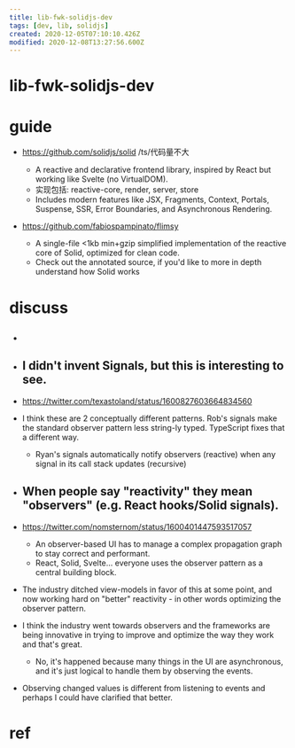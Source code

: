 ```yaml
---
title: lib-fwk-solidjs-dev
tags: [dev, lib, solidjs]
created: 2020-12-05T07:10:10.426Z
modified: 2020-12-08T13:27:56.600Z
---
```


# lib-fwk-solidjs-dev

# guide

- https://github.com/solidjs/solid /ts/代码量不大
  - A reactive and declarative frontend library, inspired by React but working like Svelte (no VirtualDOM). 
  - 实现包括: reactive-core, render, server, store
  - Includes modern features like JSX, Fragments, Context, Portals, Suspense, SSR, Error Boundaries, and Asynchronous Rendering.

- https://github.com/fabiospampinato/flimsy
  - A single-file <1kb min+gzip simplified implementation of the reactive core of Solid, optimized for clean code.
  - Check out the annotated source, if you'd like to more in depth understand how Solid works
# discuss
- ## 

- ## I didn't invent Signals, but this is interesting to see.
- https://twitter.com/texastoland/status/1600827603664834560
- I think these are 2 conceptually different patterns. Rob's signals make the standard observer pattern less string-ly typed. TypeScript fixes that a different way. 
  - Ryan's signals automatically notify observers (reactive) when any signal in its call stack updates (recursive)

- ## When people say "reactivity"  they mean "observers" (e.g. React hooks/Solid signals).
- https://twitter.com/nomsternom/status/1600401447593517057
  - An observer-based UI has to manage a complex propagation graph to stay correct and performant.
  - React, Solid, Svelte... everyone uses the observer pattern as a central building block.
- The industry ditched view-models in favor of this at some point, and now working hard on "better" reactivity - in other words optimizing the observer pattern.
- I think the industry went towards observers and the frameworks are being innovative in trying to improve and optimize the way they work and that's great.
  - No, it's happened because many things in the UI are asynchronous, and it's just logical to handle them by observing the events.
- Observing changed values is different from listening to events and perhaps I could have clarified that better.

# ref
